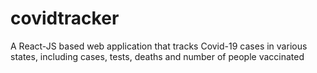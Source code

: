 # covidtracker
A React-JS based web application that tracks Covid-19 cases in various states, including cases, tests, deaths and number of people vaccinated
